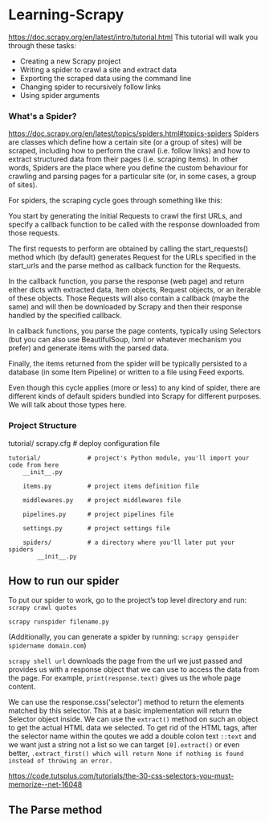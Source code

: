 # Learning-Scrapy
https://doc.scrapy.org/en/latest/intro/tutorial.html
This tutorial will walk you through these tasks:
 - Creating a new Scrapy project
 - Writing a spider to crawl a site and extract data
 - Exporting the scraped data using the command line
 - Changing spider to recursively follow links
 - Using spider arguments


### What's a Spider?
https://doc.scrapy.org/en/latest/topics/spiders.html#topics-spiders
Spiders are classes which define how a certain site (or a group of sites) will be scraped, including how to perform the crawl (i.e. follow links) and how to extract structured data from their pages (i.e. scraping items). In other words, Spiders are the place where you define the custom behaviour for crawling and parsing pages for a particular site (or, in some cases, a group of sites).

For spiders, the scraping cycle goes through something like this:

You start by generating the initial Requests to crawl the first URLs, and specify a callback function to be called with the response downloaded from those requests.

The first requests to perform are obtained by calling the start_requests() method which (by default) generates Request for the URLs specified in the start_urls and the parse method as callback function for the Requests.

In the callback function, you parse the response (web page) and return either dicts with extracted data, Item objects, Request objects, or an iterable of these objects. Those Requests will also contain a callback (maybe the same) and will then be downloaded by Scrapy and then their response handled by the specified callback.

In callback functions, you parse the page contents, typically using Selectors (but you can also use BeautifulSoup, lxml or whatever mechanism you prefer) and generate items with the parsed data.

Finally, the items returned from the spider will be typically persisted to a database (in some Item Pipeline) or written to a file using Feed exports.

Even though this cycle applies (more or less) to any kind of spider, there are different kinds of default spiders bundled into Scrapy for different purposes. We will talk about those types here.

### Project Structure
tutorial/
    scrapy.cfg            # deploy configuration file

    tutorial/             # project's Python module, you'll import your code from here
        __init__.py

        items.py          # project items definition file

        middlewares.py    # project middlewares file

        pipelines.py      # project pipelines file

        settings.py       # project settings file

        spiders/          # a directory where you'll later put your spiders
            __init__.py

## How to run our spider
To put our spider to work, go to the project’s top level directory and run:
`scrapy crawl quotes`

`scrapy runspider filename.py`

(Additionally, you can generate a spider by running: `scrapy genspider spidername domain.com`)

`scrapy shell url` downloads the page from the url we just passed and provides us with a response object that we can use to access the data from the page. For example, `print(response.text)` gives us the whole page content.

We can use the response.css('selector') method to return the elements matched by this selector. This at a basic implementation will return the Selector object inside. We can use the `extract()` method on such an object to get the actual HTML data we selected. To get rid of the HTML tags, after the selector name within the qoutes we add a double colon text `::text` and we want just a string not a list so we can target `[0].extract()` or even better, `.extract_first() which will return None if nothing is found instead of throwing an error.`

https://code.tutsplus.com/tutorials/the-30-css-selectors-you-must-memorize--net-16048

## The Parse method
